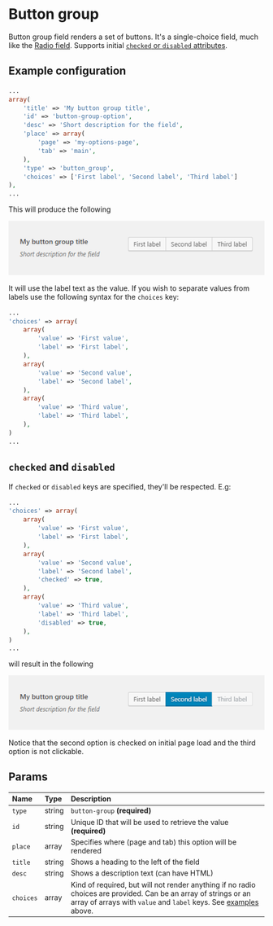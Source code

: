 # Button group

Button group field renders a set of buttons. It's a single-choice field, much like the [Radio field](radio.md). Supports initial [`checked` or `disabled` attributes](button-group.md#checked-and-disabled).

## Example configuration

```php
...
array(
    'title' => 'My button group title',
    'id' => 'button-group-option',
    'desc' => 'Short description for the field',
    'place' => array(
        'page' => 'my-options-page',
        'tab' => 'main',
    ),
    'type' => 'button_group',
    'choices' => ['First label', 'Second label', 'Third label']
),
...
```

This will produce the following

![](../.gitbook/assets/button-group-one.png)

It will use the label text as the value. If you wish to separate values from labels use the following syntax for the `choices` key:

```php
...
'choices' => array(
    array(
        'value' => 'First value',
        'label' => 'First label',
    ),
    array(
        'value' => 'Second value',
        'label' => 'Second label',
    ),
    array(
        'value' => 'Third value',
        'label' => 'Third label',
    ),
)
...
```

## `checked` and `disabled`

If `checked` or `disabled` keys are specified, they'll be respected. E.g:

```php
...
'choices' => array(
    array(
        'value' => 'First value',
        'label' => 'First label',
    ),
    array(
        'value' => 'Second value',
        'label' => 'Second label',
        'checked' => true,
    ),
    array(
        'value' => 'Third value',
        'label' => 'Third label',
        'disabled' => true,
    ),
)
...
```

will result in the following

![](../.gitbook/assets/button-group-two.png)

Notice that the second option is checked on initial page load and the third option is not clickable.

## Params

| Name | Type | Description |
| :--- | :--- | :--- |
| `type` | string | `button-group` **\(required\)** |
| `id` | string | Unique ID that will be used to retrieve the value **\(required\)** |
| `place` | array | Specifies where (page and tab) this option will be rendered |
| `title` | string | Shows a heading to the left of the field |
| `desc` | string | Shows a description text \(can have HTML\) |
| `choices` | array | Kind of required, but will not render anything if no radio choices are provided. Can be an array of strings or an array of arrays with `value` and `label` keys. See [examples](button-group.md#example-configuration) above. |

